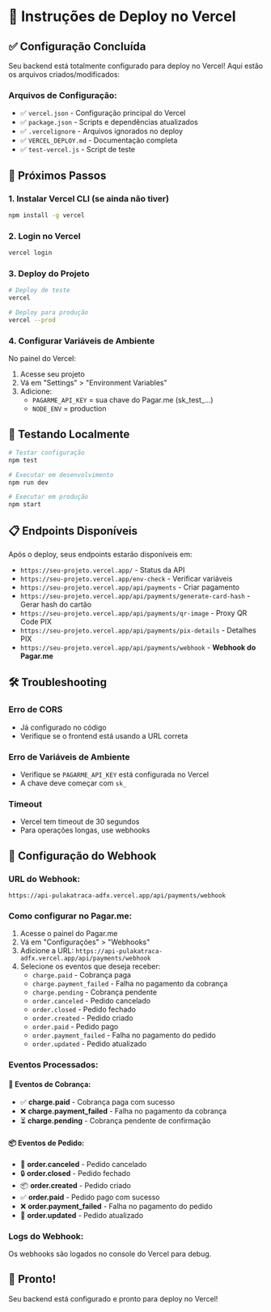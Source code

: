 # 🚀 Instruções de Deploy no Vercel

## ✅ Configuração Concluída

Seu backend está totalmente configurado para deploy no Vercel! Aqui estão os arquivos criados/modificados:

### Arquivos de Configuração:
- ✅ `vercel.json` - Configuração principal do Vercel
- ✅ `package.json` - Scripts e dependências atualizados
- ✅ `.vercelignore` - Arquivos ignorados no deploy
- ✅ `VERCEL_DEPLOY.md` - Documentação completa
- ✅ `test-vercel.js` - Script de teste

## 🎯 Próximos Passos

### 1. Instalar Vercel CLI (se ainda não tiver)
```bash
npm install -g vercel
```

### 2. Login no Vercel
```bash
vercel login
```

### 3. Deploy do Projeto
```bash
# Deploy de teste
vercel

# Deploy para produção
vercel --prod
```

### 4. Configurar Variáveis de Ambiente
No painel do Vercel:
1. Acesse seu projeto
2. Vá em "Settings" > "Environment Variables"
3. Adicione:
   - `PAGARME_API_KEY` = sua chave do Pagar.me (sk_test_...)
   - `NODE_ENV` = production

## 🔧 Testando Localmente

```bash
# Testar configuração
npm test

# Executar em desenvolvimento
npm run dev

# Executar em produção
npm start
```

## 📋 Endpoints Disponíveis

Após o deploy, seus endpoints estarão disponíveis em:
- `https://seu-projeto.vercel.app/` - Status da API
- `https://seu-projeto.vercel.app/env-check` - Verificar variáveis
- `https://seu-projeto.vercel.app/api/payments` - Criar pagamento
- `https://seu-projeto.vercel.app/api/payments/generate-card-hash` - Gerar hash do cartão
- `https://seu-projeto.vercel.app/api/payments/qr-image` - Proxy QR Code PIX
- `https://seu-projeto.vercel.app/api/payments/pix-details` - Detalhes PIX
- `https://seu-projeto.vercel.app/api/payments/webhook` - **Webhook do Pagar.me**

## 🛠️ Troubleshooting

### Erro de CORS
- Já configurado no código
- Verifique se o frontend está usando a URL correta

### Erro de Variáveis de Ambiente
- Verifique se `PAGARME_API_KEY` está configurada no Vercel
- A chave deve começar com `sk_`

### Timeout
- Vercel tem timeout de 30 segundos
- Para operações longas, use webhooks

## 🔔 Configuração do Webhook

### URL do Webhook:
```
https://api-pulakatraca-adfx.vercel.app/api/payments/webhook
```

### Como configurar no Pagar.me:
1. Acesse o painel do Pagar.me
2. Vá em "Configurações" > "Webhooks"
3. Adicione a URL: `https://api-pulakatraca-adfx.vercel.app/api/payments/webhook`
4. Selecione os eventos que deseja receber:
   - `charge.paid` - Cobrança paga
   - `charge.payment_failed` - Falha no pagamento da cobrança
   - `charge.pending` - Cobrança pendente
   - `order.canceled` - Pedido cancelado
   - `order.closed` - Pedido fechado
   - `order.created` - Pedido criado
   - `order.paid` - Pedido pago
   - `order.payment_failed` - Falha no pagamento do pedido
   - `order.updated` - Pedido atualizado

### Eventos Processados:

#### 💸 **Eventos de Cobrança:**
- ✅ **charge.paid** - Cobrança paga com sucesso
- ❌ **charge.payment_failed** - Falha no pagamento da cobrança
- ⏳ **charge.pending** - Cobrança pendente de confirmação

#### 📦 **Eventos de Pedido:**
- 🚫 **order.canceled** - Pedido cancelado
- 🔒 **order.closed** - Pedido fechado
- 📦 **order.created** - Pedido criado
- ✅ **order.paid** - Pedido pago com sucesso
- ❌ **order.payment_failed** - Falha no pagamento do pedido
- 🔄 **order.updated** - Pedido atualizado

### Logs do Webhook:
Os webhooks são logados no console do Vercel para debug.

## 🎉 Pronto!

Seu backend está configurado e pronto para deploy no Vercel!
